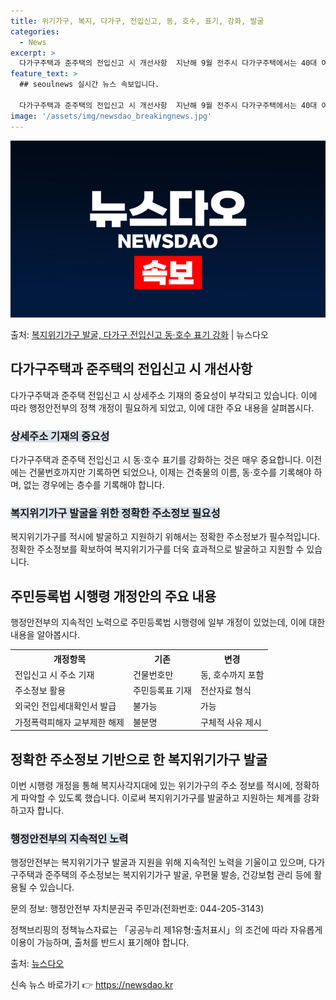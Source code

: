 ```yaml
---
title: 위기가구, 복지, 다가구, 전입신고, 동, 호수, 표기, 강화, 발굴
categories:
  - News
excerpt: >
  다가구주택과 준주택의 전입신고 시 개선사항  지난해 9월 전주시 다가구주택에서는 40대 여성 A씨가 제때 복…
feature_text: >
  ## seoulnews 실시간 뉴스 속보입니다.

  다가구주택과 준주택의 전입신고 시 개선사항  지난해 9월 전주시 다가구주택에서는 40대 여성 A씨가 제때 복…
image: '/assets/img/newsdao_breakingnews.jpg'
---
```


![뉴스다오 속보](/assets/img/newsdao_breakingnews.jpg)

<p>출처: <a href="https://newsdao.kr/4168" rel="dofollow">복지위기가구 발굴, 다가구 전입신고 동·호수 표기 강화</a> | 뉴스다오</p>

<h2 data-ke-size="size26">다가구주택과 준주택의 전입신고 시 개선사항</h2>
<p data-ke-size="size16">다가구주택과 준주택 전입신고 시 상세주소 기재의 중요성이 부각되고 있습니다. 이에 따라 행정안전부의 정책 개정이 필요하게 되었고, 이에 대한 주요 내용을 살펴봅시다.</p>

<h3><b><span style="background-color: #21538527;">상세주소 기재의 중요성</span></b></h3>
<p data-ke-size="size16">다가구주택과 준주택 전입신고 시 동·호수 표기를 강화하는 것은 매우 중요합니다. 이전에는 건물번호까지만 기록하면 되었으나, 이제는 건축물의 이름, 동·호수를 기록해야 하며, 없는 경우에는 층수를 기록해야 합니다.</p>

<h3><b><span style="background-color: #21538527;">복지위기가구 발굴을 위한 정확한 주소정보 필요성</span></b></h3>
<p data-ke-size="size16">복지위기가구를 적시에 발굴하고 지원하기 위해서는 정확한 주소정보가 필수적입니다. 정확한 주소정보를 확보하여 복지위기가구를 더욱 효과적으로 발굴하고 지원할 수 있습니다.</p>

<h2 data-ke-size="size26">주민등록법 시행령 개정안의 주요 내용</h2>
<p data-ke-size="size16">행정안전부의 지속적인 노력으로 주민등록법 시행령에 일부 개정이 있었는데, 이에 대한 내용을 알아봅시다.</p>

<table>
	<tr>
		<th>개정항목</th>
		<th>기존</th>
		<th>변경</th>
	</tr>
	<tr>
		<td>전입신고 시 주소 기재</td>
		<td>건물번호만</td>
		<td>동, 호수까지 포함</td>
	</tr>
	<tr>
		<td>주소정보 활용</td>
		<td>주민등록표 기재</td>
		<td>전산자료 형식</td>
	</tr>
	<tr>
		<td>외국인 전입세대확인서 발급</td>
		<td>불가능</td>
		<td>가능</td>
	</tr>
	<tr>
		<td>가정폭력피해자 교부제한 해제</td>
		<td>불분명</td>
		<td>구체적 사유 제시</td>
	</tr>
</table>

<h2 data-ke-size="size26">정확한 주소정보 기반으로 한 복지위기가구 발굴</h2>
<p data-ke-size="size16">이번 시행령 개정을 통해 복지사각지대에 있는 위기가구의 주소 정보를 적시에, 정확하게 파악할 수 있도록 했습니다. 이로써 복지위기가구를 발굴하고 지원하는 체계를 강화하고자 합니다.</p>

<h3><b><span style="background-color: #21538527;">행정안전부의 지속적인 노력</span></b></h3>
<p data-ke-size="size16">행정안전부는 복지위기가구 발굴과 지원을 위해 지속적인 노력을 기울이고 있으며, 다가구주택과 준주택의 주소정보는 복지위기가구 발굴, 우편물 발송, 건강보험 관리 등에 활용될 수 있습니다.</p>

<p data-ke-size="size16">문의 정보: 행정안전부 자치분권국 주민과(전화번호: 044-205-3143)</p>
<p data-ke-size="size16">정책브리핑의 정책뉴스자료는 「공공누리 제1유형:출처표시」의 조건에 따라 자유롭게 이용이 가능하며, 출처를 반드시 표기해야 합니다.</p>
<p data-ke-size="size16">출처: <a href="https://newsdao.kr/4168">뉴스다오</a></p> 

신속 뉴스 바로가기 👉 <a href="https://newsdao.kr" rel="dofollow">https://newsdao.kr</a>


